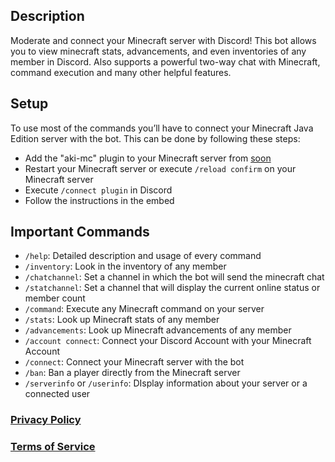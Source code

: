 ## Description

Moderate and connect your Minecraft server with Discord! This bot allows you to view minecraft stats, advancements, and
even inventories of any member in Discord. Also supports a powerful two-way chat with Minecraft, command execution and
many other helpful features.

## Setup

To use most of the commands you’ll have to connect your Minecraft Java Edition server with the bot.
This can be done by following these steps:

+ Add the "aki-mc" plugin to your Minecraft server
  from [soon]()
+ Restart your Minecraft server or execute `/reload confirm` on your Minecraft server
+ Execute `/connect plugin` in Discord
+ Follow the instructions in the embed

## Important Commands

+ `/help`: Detailed description and usage of every command
+ `/inventory`: Look in the inventory of any member
+ `/chatchannel`: Set a channel in which the bot will send the minecraft chat
+ `/statchannel`: Set a channel that will display the current online status or member count
+ `/command`: Execute any Minecraft command on your server
+ `/stats`: Look up Minecraft stats of any member
+ `/advancements`: Look up Minecraft advancements of any member
+ `/account connect`: Connect your Discord Account with your Minecraft Account
+ `/connect`: Connect your Minecraft server with the bot
+ `/ban`: Ban a player directly from the Minecraft server
+ `/serverinfo` or `/userinfo`: DIsplay information about your server or a connected user

### [Privacy Policy](https://mclinker.com/privacy)

### [Terms of Service](https://mclinker.com/tos)
